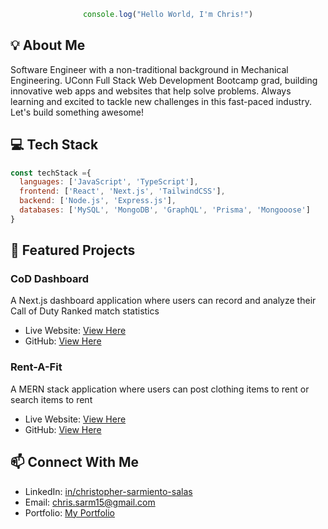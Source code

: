 <div align="center">

  ```javascript
  console.log("Hello World, I'm Chris!")
  ```

</div>

## 💡 About Me
Software Engineer with a non-traditional background in Mechanical Engineering. UConn Full Stack Web Development Bootcamp grad, building innovative web apps and websites that help solve problems. Always learning and excited to tackle new challenges in this fast-paced industry. Let's build something awesome! 

<!-- TechStack Section -->
## 💻  Tech Stack
```javascript
const techStack ={
  languages: ['JavaScript', 'TypeScript'],
  frontend: ['React', 'Next.js', 'TailwindCSS'],
  backend: ['Node.js', 'Express.js'],
  databases: ['MySQL', 'MongoDB', 'GraphQL', 'Prisma', 'Mongooose']
}
```

<!-- Projects Section -->
## 🚀 Featured Projects

### CoD Dashboard

A Next.js dashboard application where users can record and analyze their Call of Duty Ranked match statistics
* Live Website: [View Here](https://cod-dashboard.vercel.app/)
* GitHub: [View Here](https://github.com/chris-15/cod-stats-dashboard)

### Rent-A-Fit

A MERN stack application where users can post clothing items to rent or search items to rent
* Live Website: [View Here](https://rentafit.up.railway.app/)
* GitHub: [View Here](https://github.com/chris-15/Rent-A-Fit)

## 📫 Connect With Me

* LinkedIn: [in/christopher-sarmiento-salas](linkedin.com/in/christopher-sarmiento-salas/)
* Email: [chris.sarm15@gmail.com](mailto:chris.sarm15@gmail.com)
* Portfolio: [My Portfolio](https://chrissarm-portfolio.vercel.app/)


<!--
<!--
**chris-15/chris-15** is a ✨ _special_ ✨ repository because its `README.md` (this file) appears on your GitHub profile.

Here are some ideas to get you started:

- 🔭 I’m currently working on ...
- 🌱 I’m currently learning ...
- 👯 I’m looking to collaborate on ...
- 🤔 I’m looking for help with ...
- 💬 Ask me about ...
- 📫 How to reach me: ...
- 😄 Pronouns: ...
- ⚡ Fun fact: ...
-->
